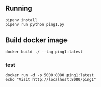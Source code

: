 ## Running

    pipenv install
    pipenv run python ping1.py

## Build docker image

    docker build ./ --tag ping1:latest

### test

    docker run -d -p 5000:8080 ping1:latest
    echo "Visit http://localhost:8080/ping1"
